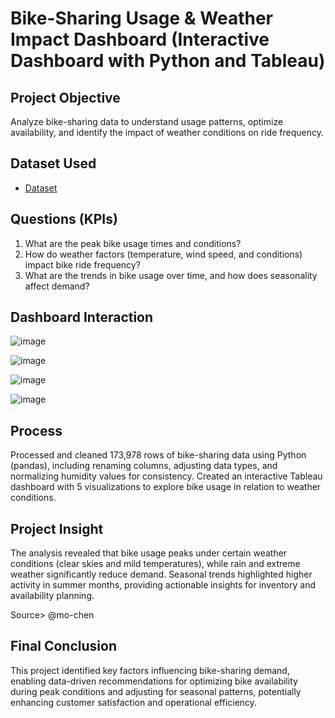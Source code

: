 # Bike-Sharing Usage & Weather Impact Dashboard (Interactive Dashboard with Python and Tableau)

## Project Objective

Analyze bike-sharing data to understand usage patterns, optimize availability, and identify the impact of weather conditions on ride frequency.

## Dataset Used

-	<a href="https://github.com/Ericajmj/Bike-Sharing-Usage-Weather-Impact-Dashboard-/commit/19b54c62d8e7f0d991ca6f25f186507bb39240f9 ">Dataset </a>


## Questions (KPIs)

1.	What are the peak bike usage times and conditions?
2.	How do weather factors (temperature, wind speed, and conditions) impact bike ride frequency?
3.	What are the trends in bike usage over time, and how does seasonality affect demand?

## Dashboard Interaction 
![image](https://github.com/user-attachments/assets/4cd78d38-da34-44a6-abb8-a424de66e596)

![image](https://github.com/user-attachments/assets/99fac45e-617e-4e05-bd4b-8e3b55958616)

![image](https://github.com/user-attachments/assets/36eaeb68-11dd-48a0-a79b-18a9eae665f6)

![image](https://github.com/user-attachments/assets/766149dc-4afb-4035-a8f3-e72a32aad87d)


## Process

Processed and cleaned 173,978 rows of bike-sharing data using Python (pandas), including renaming columns, adjusting data types, and normalizing humidity values for consistency. Created an interactive Tableau dashboard with 5 visualizations to explore bike usage in relation to weather conditions.

## Project Insight

The analysis revealed that bike usage peaks under certain weather conditions (clear skies and mild temperatures), while rain and extreme weather significantly reduce demand. Seasonal trends highlighted higher activity in summer months, providing actionable insights for inventory and availability planning.

Source> @mo-chen

## Final Conclusion
 
This project identified key factors influencing bike-sharing demand, enabling data-driven recommendations for optimizing bike availability during peak conditions and adjusting for seasonal patterns, potentially enhancing customer satisfaction and operational efficiency.


